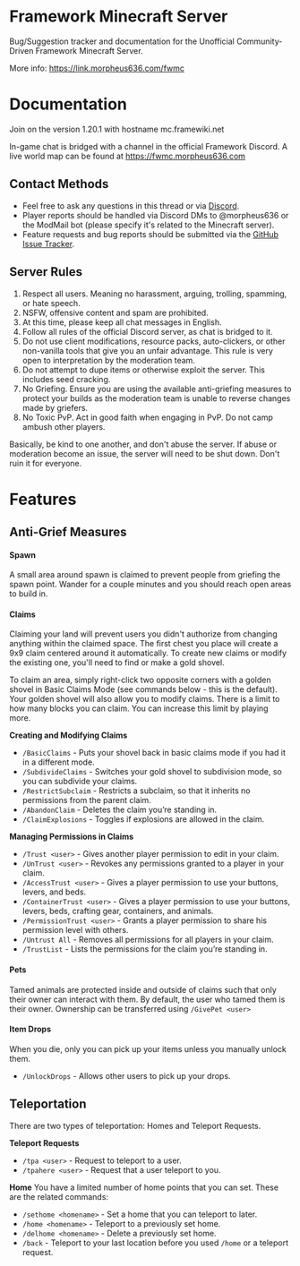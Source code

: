 # Framework Minecraft Server
Bug/Suggestion tracker and documentation for the Unofficial Community-Driven Framework Minecraft Server.

More info: https://link.morpheus636.com/fwmc

# Documentation
Join on the version 1.20.1 with hostname mc.framewiki.net

In-game chat is bridged with a channel in the official Framework Discord. A live world map can be found at https://fwmc.morpheus636.com

## Contact Methods
- Feel free to ask any questions in this thread or via [Discord](https://discord.gg/framework). 
- Player reports should be handled via Discord DMs to @morpheus636 or the ModMail bot (please specify it's related to the Minecraft server).
- Feature requests and bug reports should be submitted via the [GitHub Issue Tracker](https://github.com/framewiki/minecraft-server/issues).

## Server Rules
1. Respect all users. Meaning no harassment, arguing, trolling, spamming, or hate speech. 
2. NSFW, offensive content and spam are prohibited.
3. At this time, please keep all chat messages in English.
4. Follow all rules of the official Discord server, as chat is bridged to it.
5. Do not use client modifications, resource packs, auto-clickers, or other non-vanilla tools that give you an unfair advantage. This rule is very open to interpretation by the moderation team.
6. Do not attempt to dupe items or otherwise exploit the server. This includes seed cracking. 
7. No Griefing. Ensure you are using the available anti-griefing measures to protect your builds as the moderation team is unable to reverse changes made by griefers.
8. No Toxic PvP. Act in good faith when engaging in PvP. Do not camp ambush other players.

Basically, be kind to one another, and don't abuse the server. If abuse or moderation become an issue, the server will need to be shut down. Don't ruin it for everyone.

# Features
## Anti-Grief Measures
#### Spawn
A small area around spawn is claimed to prevent people from griefing the spawn point. Wander for a couple minutes and you should reach open areas to build in.
#### Claims
Claiming your land will prevent users you didn't authorize from changing anything within the claimed space. The first chest you place will create a 9x9 claim centered around it automatically. To create new claims or modify the existing one, you'll need to find or make a gold shovel.

To claim an area, simply right-click two opposite corners with a golden shovel in Basic Claims Mode (see commands below - this is the default). Your golden shovel will also allow you to modify claims. There is a limit to how many blocks you can claim. You can increase this limit by playing more.

**Creating and Modifying Claims**
- `/BasicClaims` - Puts your shovel back in basic claims mode if you had it in a different mode.
- `/SubdivideClaims` - Switches your gold shovel to subdivision mode, so you can subdivide your claims.
- `/RestrictSubclaim` - Restricts a subclaim, so that it inherits no permissions from the parent claim.
- `/AbandonClaim` - Deletes the claim you’re standing in.
- `/ClaimExplosions` - Toggles if explosions are allowed in the claim.

**Managing Permissions in Claims**
- `/Trust <user>` - Gives another player permission to edit in your claim.
- `/UnTrust <user>` - Revokes any permissions granted to a player in your claim.
- `/AccessTrust <user>` - Gives a player permission to use your buttons, levers, and beds.
- `/ContainerTrust <user>` - Gives a player permission to use your buttons, levers, beds, crafting gear, containers, and animals.
- `/PermissionTrust <user>` - Grants a player permission to share his permission level with others.
- `/Untrust All` - Removes all permissions for all players in your claim.
- `/TrustList` - Lists the permissions for the claim you’re standing in.

#### Pets
Tamed animals are protected inside and outside of claims such that only their owner can interact with them. By default, the user who tamed them is their owner. Ownership can be transferred using `/GivePet <user>`

#### Item Drops
When you die, only you can pick up your items unless you manually unlock them.
- `/UnlockDrops` - Allows other users to pick up your drops.

## Teleportation
There are two types of teleportation: Homes and Teleport Requests.

**Teleport Requests**
- `/tpa <user>` - Request to teleport to a user.
- `/tpahere <user>` - Request that a user teleport to you.

**Home**
You have a limited number of home points that you can set. These are the related commands:

- `/sethome <homename>` - Set a home that you can teleport to later.
- `/home <homename>` - Teleport to a previously set home.
- `/delhome <homename>` - Delete a previously set home.
- `/back` - Teleport to your last location before you used `/home` or a teleport request.
